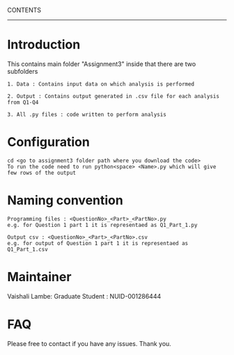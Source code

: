 CONTENTS
***********************************************************************************
   
 # Introduction
  This contains main folder "Assignment3" inside that there are two subfolders 
  
    1. Data : Contains input data on which analysis is performed
	
    2. Output : Contains output generated in .csv file for each analysis from Q1-Q4
	
    3. All .py files : code written to perform analysis
	
 # Configuration
 
    cd <go to assignment3 folder path where you download the code>
    To run the code need to run python<space> <Name>.py which will give few rows of the output
	
 # Naming convention
 
	Programming files : <QuestionNo>_<Part>_<PartNo>.py 
	e.g. for Question 1 part 1 it is representaed as Q1_Part_1.py
	
	Output csv : <QuestionNo>_<Part>_<PartNo>.csv
	e.g. for output of Question 1 part 1 it is representaed as Q1_Part_1.csv
	
 # Maintainer
 
   Vaishali Lambe: Graduate Student : NUID-001286444
   
 # FAQ
 
  Please free to contact if you have any issues. Thank you.